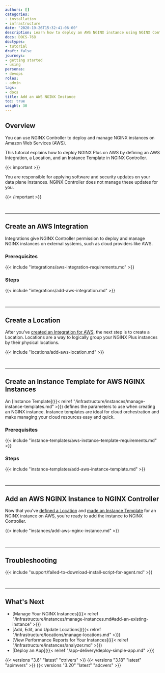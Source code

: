 ```yaml
---
authors: []
categories:
- installation
- infrastructure
date: "2020-10-26T15:32:41-06:00"
description: Learn how to deploy an AWS NGINX instance using NGINX Controller.
docs: DOCS-768
doctypes:
- tutorial
draft: false
journeys:
- getting started
- using
personas:
- devops
roles:
- admin
tags:
- docs
title: Add an AWS NGINX Instance
toc: true
weight: 30
---
```


## Overview



You can use NGINX Controller to deploy and manage NGINX instances on Amazon Web Services (AWS).

This tutorial explains how to deploy NGINX Plus on AWS by defining an AWS Integration, a Location, and an Instance Template in NGINX Controller.

{{< important >}}

You are responsible for applying software and security updates on your data plane Instances. NGINX Controller does not manage these updates for you.

{{< /important >}}

&nbsp;


---

## Create an AWS Integration



Integrations give NGINX Controller permission to deploy and manage NGINX instances on external systems, such as cloud providers like AWS.

### Prerequisites

{{< include "integrations/aws-integration-requirements.md" >}}

### Steps

{{< include "integrations/add-aws-integration.md" >}}

&nbsp;


---

## Create a Location

After you've [created an Integration for AWS](#create-an-aws-integration), the next step is to create a Location. Locations are a way to logically group your NGINX Plus instances by their physical locations.



{{< include "locations/add-aws-location.md" >}}

&nbsp;


---

## Create an Instance Template for AWS NGINX Instances



An [Instance Template]({{< relref "/infrastructure/instances/manage-instance-templates.md" >}}) defines the parameters to use when creating an NGINX instance. Instance templates are ideal for cloud orchestration and make managing your cloud resources easy and quick.

### Prerequisites

{{< include "instance-templates/aws-instance-template-requirements.md" >}}

### Steps

{{< include "instance-templates/add-aws-instance-template.md" >}}

&nbsp;


---

## Add an AWS NGINX Instance to NGINX Controller

Now that you've [defined a Location](#create-a-location) and [made an Instance Template](#create-an-instance-template-for-aws-nginx-instances) for an  NGINX instance on AWS, you're ready to add the instance to  NGINX Controller.



{{< include "instances/add-aws-nginx-instance.md" >}}

&nbsp;


---

## Troubleshooting



{{< include "support/failed-to-download-install-script-for-agent.md" >}}

&nbsp;


---

## What's Next

- [Manage Your NGINX Instances]({{< relref "/infrastructure/instances/manage-instances.md#add-an-existing-instance" >}})
- [Add, Edit, and Update Locations]({{< relref "/infrastructure/locations/manage-locations.md" >}})
- [View Performance Reports for Your Instances]({{< relref "/infrastructure/instances/analyzer.md" >}})
- [Deploy an App]({{< relref "/app-delivery/deploy-simple-app.md" >}})

{{< versions "3.6" "latest" "ctrlvers" >}}
{{< versions "3.18" "latest" "apimvers" >}}
{{< versions "3.20" "latest" "adcvers" >}}
